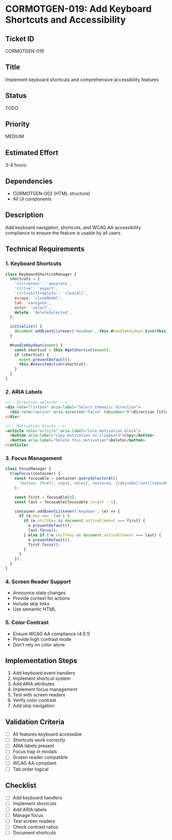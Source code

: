 # CORMOTGEN-019: Add Keyboard Shortcuts and Accessibility

## Ticket ID

CORMOTGEN-019

## Title

Implement keyboard shortcuts and comprehensive accessibility features

## Status

TODO

## Priority

MEDIUM

## Estimated Effort

3-4 hours

## Dependencies

- CORMOTGEN-002 (HTML structure)
- All UI components

## Description

Add keyboard navigation, shortcuts, and WCAG AA accessibility compliance to ensure the feature is usable by all users.

## Technical Requirements

### 1. Keyboard Shortcuts

```javascript
class KeyboardShortcutManager {
  shortcuts = {
    'ctrl+enter': 'generate',
    'ctrl+e': 'export',
    'ctrl+shift+delete': 'clearAll',
    escape: 'closeModal',
    tab: 'navigate',
    enter: 'select',
    delete: 'deleteSelected',
  };

  initialize() {
    document.addEventListener('keydown', this.#handleKeydown.bind(this));
  }

  #handleKeydown(event) {
    const shortcut = this.#getShortcut(event);
    if (shortcut) {
      event.preventDefault();
      this.#executeAction(shortcut);
    }
  }
}
```

### 2. ARIA Labels

```html
<!-- Direction selector -->
<div role="listbox" aria-label="Select thematic direction">
  <div role="option" aria-selected="false" tabindex="0">Direction Title</div>
</div>

<!-- Motivation blocks -->
<article role="article" aria-label="Core motivation block">
  <button aria-label="Copy motivation to clipboard">Copy</button>
  <button aria-label="Delete this motivation">Delete</button>
</article>
```

### 3. Focus Management

```javascript
class FocusManager {
  trapFocus(container) {
    const focusable = container.querySelectorAll(
      'button, [href], input, select, textarea, [tabindex]:not([tabindex="-1"])'
    );

    const first = focusable[0];
    const last = focusable[focusable.length - 1];

    container.addEventListener('keydown', (e) => {
      if (e.key === 'Tab') {
        if (e.shiftKey && document.activeElement === first) {
          e.preventDefault();
          last.focus();
        } else if (!e.shiftKey && document.activeElement === last) {
          e.preventDefault();
          first.focus();
        }
      }
    });
  }
}
```

### 4. Screen Reader Support

- Announce state changes
- Provide context for actions
- Include skip links
- Use semantic HTML

### 5. Color Contrast

- Ensure WCAG AA compliance (4.5:1)
- Provide high contrast mode
- Don't rely on color alone

## Implementation Steps

1. Add keyboard event handlers
2. Implement shortcut system
3. Add ARIA attributes
4. Implement focus management
5. Test with screen readers
6. Verify color contrast
7. Add skip navigation

## Validation Criteria

- [ ] All features keyboard accessible
- [ ] Shortcuts work correctly
- [ ] ARIA labels present
- [ ] Focus trap in modals
- [ ] Screen reader compatible
- [ ] WCAG AA compliant
- [ ] Tab order logical

## Checklist

- [ ] Add keyboard handlers
- [ ] Implement shortcuts
- [ ] Add ARIA labels
- [ ] Manage focus
- [ ] Test screen readers
- [ ] Check contrast ratios
- [ ] Document shortcuts
